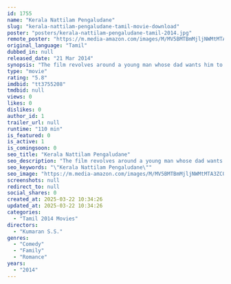 ```yaml
---
id: 1755
name: "Kerala Nattilam Pengaludane"
slug: "kerala-nattilam-pengaludane-tamil-movie-download"
poster: "posters/kerala-nattilam-pengaludane-tamil-2014.jpg"
remote_poster: "https://m.media-amazon.com/images/M/MV5BMTBmMjljNWMtMTA3ZC00YTQ2LWE3NTMtODVmOGRhNWVhMmYxXkEyXkFqcGdeQXVyNTM3MDMyMDQ@._V1_SX300.jpg"
original_language: "Tamil"
dubbed_in: null
released_date: "21 Mar 2014"
synopsis: "The film revolves around a young man whose dad wants him to marry only a girl from Kerala, as he feels they are most beautiful. The young man goes to Kerala for the purpose and what happens there is told in a humorous way."
type: "movie"
rating: "5.8"
imdbid: "tt3755208"
tmdbid: null
views: 0
likes: 0
dislikes: 0
author_id: 1
trailer_url: null
runtime: "110 min"
is_featured: 0
is_active: 1
is_comingsoon: 0
seo_title: "Kerala Nattilam Pengaludane"
seo_description: "The film revolves around a young man whose dad wants him to marry only a girl from Kerala, as he feels they are most beautiful. The young man goes to Kerala for the purpose and what happens there is told in a humorous way."
seo_keywords: "\"Kerala Nattilam Pengaludane\""
seo_image: "https://m.media-amazon.com/images/M/MV5BMTBmMjljNWMtMTA3ZC00YTQ2LWE3NTMtODVmOGRhNWVhMmYxXkEyXkFqcGdeQXVyNTM3MDMyMDQ@._V1_SX300.jpg"
screenshots: null
redirect_to: null
social_shares: 0
created_at: 2025-03-22 10:34:26
updated_at: 2025-03-22 10:34:26
categories:
  - "Tamil 2014 Movies"
directors:
  - "Kumaran S.S."
genres:
  - "Comedy"
  - "Family"
  - "Romance"
years:
  - "2014"
---
```

